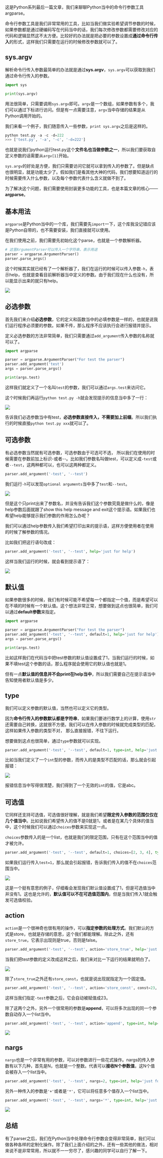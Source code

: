 这是Python系列最后一篇文章，我们来聊聊Python当中的命令行参数工具argparse。



命令行参数工具是我们非常常用的工具，比如当我们做实验希望调节参数的时候，如果参数都是通过硬编码写在代码当中的话，我们每次修改参数都需要修改对应的代码和逻辑显然这不太方便。比较好的办法就是把必要的参数设置成**通过命令行传入**的形式，这样我们只需要在运行的时候修改参数就可以了。



## sys.argv



解析命令行传入参数最简单的办法就是通过**sys.argv**，`sys.argv`可以获取到我们通过命令行传入的参数。



```python
import sys

print(sys.argv)
```



用法很简单，只需要调用`sys.argv`即可。`argv`是一个数组，如果参数有多个，我们可以通过下标进行访问。但是有一点需要注意，`argv`当中存储的结果是从Python调用开始的。



我们来看一个例子，我们随意传入一些参数，`print sys.argv`之后是这样的。

```python
python test.py -a -c -d=222 
>>> ['test.py', '-a', '-c', '-d=222']
```



也就是说我们python运行test.py这个**文件名也当做参数之一**，所以我们要获取自定义参数的话需要从`argv[1]`开始。



`sys.argv`的好处是方便，我们只需要访问它就可以拿到传入的参数了。但是缺点也很明显，就是功能太少了。假如我们是看其他大神的代码，我们想要知道运行的时候需要传入什么参数，以及每个参数代表什么含义就做不到了。



为了解决这个问题，我们需要使用封装更多功能的工具，也是本篇文章的核心——**argparse**。





## 基本用法



`argparse`是Python当中的一个库，我们需要先`import`一下，这个库我没记错应该是Python自带的，也不需要安装，我们直接就可以使用。



在我们使用之前，我们需要先初始化这个parse，也就是一个参数解析器。



```python
# 这里ArgumentParser可以传入一个字符串，表示用途
parser = argparse.ArgumentParser()
parser.parse_args()
```



这个时候其实就已经有了一个解析器了，我们在运行的时候可以传入参数`-h`，表示help，也就是查看目前解析器当中定义的参数。由于我们现在什么也没有，所以能显示出来的就只有help。



![](https://moutsea-blog.oss-cn-hangzhou.aliyuncs.com/007S8ZIlgy1ghtim589a2j318w052js7.jpg)



## 必选参数



首先我们来介绍**必选参数**，它的定义和函数当中的必填参数是一样的，也就是说我们运行程序必须要的参数。如果不传，那么程序不应该执行会进行报错并提示。



定义必选参数的方法非常简单，我们只需要通过`add_argument`传入参数的名称就可以了。



```python
import argparse

parser = argparse.ArgumentParser("For test the parser")
parser.add_argument('test')
args = parser.parse_args()

print(args.test)
```



这样我们就定义了一个名叫`test`的参数，我们可以通过`args.test`来访问它。



这个时候我们再运行`python test.py -h`就会发现提示的信息当中多了一行：



![](https://moutsea-blog.oss-cn-hangzhou.aliyuncs.com/007S8ZIlgy1ghtiu7gumxj318e086q41.jpg)



告诉我们必选参数当中有test，**必选参数直接传入，不需要加上前缀**。所以我们执行的时候直接`python test.py xxx`就可以了。



## 可选参数



有必选参数当然就有可选参数，可选参数由于可选可不选， 所以我们在使用的时候需要在参数前加上标识-或者--。比如我们参数名叫做test，可以定义成`-test`或者`--test`，这两种都可以，也可以这两种都定义。



```python
parser.add_argument('-test', '--test')
```



我们运行`-h`可以发现`optional arguments`当中多了`test`和`--test`。



![](https://moutsea-blog.oss-cn-hangzhou.aliyuncs.com/007S8ZIlgy1ghtj00hkhfj3184060my4.jpg)



但是这个只print出来了参数名，并没有告诉我们这个参数究竟是做什么的，像是help参数后面就跟了show this help message and exit这个提示语。如果我们也希望help能够提示我们参数的作用怎么办呢？



我们可以通过help参数传入我们希望打印出来的提示语，这样方便使用者在使用的时候了解参数的情况。



比如我们把这行语句改成：



```python
parser.add_argument('-test', '--test', help='just for help')
```



这样当我们运行的时候，就会看到提示语了：



![](https://moutsea-blog.oss-cn-hangzhou.aliyuncs.com/007S8ZIlgy1ghtj2bewz8j31bc076t9t.jpg)



## 默认值



如果参数很多的时候，我们有时候可能不希望每一个都指定一个值，而是希望可以在不填的时候有一个默认值。这个想法非常正常，想要做到这点也很简单，我们可以通过**default参数**来指定。



```python
import argparse

parser = argparse.ArgumentParser("For test the parser")
parser.add_argument('-test', '--test', default=1, help='just for help')
args = parser.parse_args()

print(args.test)
```



比如这样我们在代码当中把test参数的默认值设置成了1，当我们运行的时候，如果不填test这个参数的话，那么程序就会使用它的默认值也就是1。



但有一点**默认值的信息并不会print在help当中**，所以我们需要自己在提示语当中告知使用者默认值是多少。



## type



我们可以定义参数的默认值，当然也可以定义它的类型。



因为**命令行传入的参数默认都是字符串**，如果我们要进行数学上的计算，使用`str`还需要自己转换，这就很不方便。我们可以在传入参数的时候就完成类型的匹配，这样如果传入参数的类型不对， 那么直接报错，不往下运行。



想要做到这点也很简单，通过`type`参数就可以实现。



```python
parser.add_argument('-test', '--test', default=1, type=int, help='just for help')
```



比如当我们定义了一个`int`型的参数，而传入的是类型不匹配的话，那么就会引起报错：



![](https://moutsea-blog.oss-cn-hangzhou.aliyuncs.com/007S8ZIlgy1ghtjk48uj6j31bo03c3za.jpg)



报错信息当中写得很清楚，我们得到了一个无效的`int`的值，它是abc。



## 可选值



它同样还支持可选值，可选值很好理解，就是我们希望**限定传入参数的范围仅仅在几个值当中**。比如说我们希望传入的值不是0就是1，或者是在某几个具体的值当中，这个时候我们可以通过`choices`参数来实现这一点。



`choices`参数传入的是一个list，也就是我们的限定范围，只有在这个范围当中的值才被允许。



```python
parser.add_argument('-test', '--test', default=1, choices=[2, 3, 4], type=int, help='just for help')
```



如果我们运行传入`test=1`，那么就会引起报错，告诉我们传入的值不在`choices`范围当中。



![](https://moutsea-blog.oss-cn-hangzhou.aliyuncs.com/007S8ZIlgy1ghtjpcsyrij317g02y0tj.jpg)



这是一个挺有意思的例子，仔细看会发现我们默认值设置成了1，但是可选值当中并没有1。这也是允许的，**默认值可以不在可选值范围内**，但是当我们传入1就会触发可选值校验。



## action



`action`是一个很神奇也很有用的操作，可以**指定参数的处理方式**。我们默认的方式是store，也就是存储的意思，这个我们都能理解。除此之外，还有`store_true`，它表示出现则是true，否则是false。



```python
parser.add_argument('-test', '--test', action='store_true', help='just for help')
```



当我们把test参数的定义改成这样之后，我们来对比一下运行的结果就明白了。



![](https://moutsea-blog.oss-cn-hangzhou.aliyuncs.com/007S8ZIlgy1ghtq5deajdj31bs0443zf.jpg)



除了`store_true`之外还有`store_const`，也就是说出现就指定为一个固定值。



```python
parser.add_argument('-test', '--test', action='store_const', const=23, help='just for help')
```



这样当我们指定`-test`参数之后，它会自动被赋值成23。



除了这两个之外，另外一个很常用的参数是**append**，可以将多次出现的同一个参数自动存入一个list当中。



```python
parser.add_argument('-test', '--test', action='append', type=int, help='just for help')
```



![](https://moutsea-blog.oss-cn-hangzhou.aliyuncs.com/007S8ZIlgy1ghtl70htzwj31be01w74n.jpg)



## nargs



`nargs`也是一个非常有用的参数，可以对参数进行一些花式操作。nargs的传入参数有以下几种，首先是N，也就是一个整数。代表可以**接收N个参数值**，这N个值会被存入一个list当中。



```python
parser.add_argument('-test', '--test', nargs=2, type=int, help='just for help')
```



另外一种传入的参数是`'+'`或者是`'*'`，它可以将任意多个值存入一个list当中。



```python
parser.add_argument('-test', '--test', nargs='*', type=int, help='just for help')
```



![](https://moutsea-blog.oss-cn-hangzhou.aliyuncs.com/007S8ZIlgy1ghtlno7hoej31cg01umxk.jpg)



## 总结



有了parser之后，我们在Python当中处理命令行参数会变得非常简单，我们可以做各种各样的定制化操作。除了我们上面介绍的之外，还有一些其他的做法，相对来说不是非常常用，所以就不一一穷尽了，感兴趣的同学可以自行了解一下。